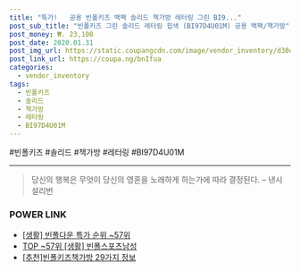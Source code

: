 ```yaml
--- 
title: "특가!   공용 빈폴키즈 백팩 솔리드 책가방 레터링 그린 BI9..." 
post_sub_title: "빈폴키즈 그린 솔리드 레터링 힙색 (BI97D4U01M) 공용 백팩/책가방" 
post_money: ₩. 23,100 
post_date: 2020.01.31 
post_img_url: https://static.coupangcdn.com/image/vendor_inventory/d30c/35355e0899a6b5c7312504ac095746100667354cd5d62265dccdaa36a512.jpg 
post_link_url: https://coupa.ng/bnIfua 
categories: 
  - vendor_inventory 
tags: 
  - 빈폴키즈 
  - 솔리드 
  - 책가방 
  - 레터링 
  - BI97D4U01M 
--- 
```

  #빈폴키즈 #솔리드 #책가방 #레터링 #BI97D4U01M 
<hr> 

> 당신의 행복은 무엇이 당신의 영혼을 노래하게 하는가에 따라 결정된다. – 낸시 설리번 


### POWER LINK

* <a href="https://blog.naver.com/sakai111/221788151458" target="_blank"> [생활] 빈폴다운 특가 순위 ~57위</a>
* <a href="https://blog.naver.com/fasyy4321/221780558443" target="_blank"> TOP ~57위 [생활] 빈폴스포츠남성</a>
* <a href="https://blog.naver.com/fasyy4321/221785677651" target="_blank">[추천]빈폴키즈책가방 29가지 정보</a>
